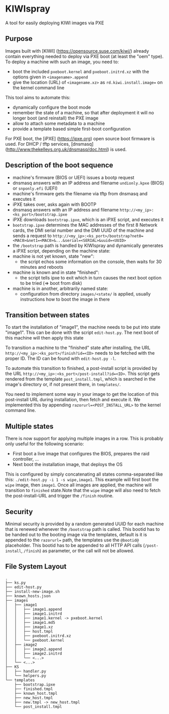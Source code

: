 # KIWIspray

A tool for easily deploying KIWI images via PXE

## Purpose

Images built with [KIWI] (https://opensource.suse.com/kiwi/) already contain everything needed to deploy via PXE boot (at least the "oem" type). To deploy a machine with such an image, you need to:

   * boot the included `pxeboot.kernel` and `pxeboot.initrd.xz` with the options given in `<imagename>.append`
   * give the location (URL) of `<imagename.xz>` as `rd.kiwi.install.image=` on the kernel command line

This tool aims to automate this:

   * dynamically configure the boot mode
   * remember the state of a machine, so that after deployment it will no longer boot (and reinstall) the PXE image
   * allow to attach some metadata to a machine
   * provide a template based simple first-boot configuration

For PXE boot, the [iPXE] (https://ipxe.org) open source boot firmware is used.
For DHCP / tftp services, [dnsmasq] (http://www.thekelleys.org.uk/dnsmasq/doc.html) is used.

## Description of the boot sequence

   * machine's firmware (BIOS or UEFI) issues a bootp request
   * dnsmasq answers with an IP address and filename `undionly.kpxe` (BIOS) or `snponly.efi` (UEFI)
   * machine's firmware gets the filename via tftp from dnsmasq and executes it
   * iPXE takes over, asks again with BOOTP
   * dnsmasq answers with an IP address and filename `http://<my_ip>:<ks_port>/bootstrap.ipxe`
   * iPXE downloads `bootstrap.ipxe`, which is an iPXE script, and executes it
   * `bootstrap.ipxe` determines the MAC addresses of the first 8 Network cards, the DMI serial number and the DMI UUID of the machine and sends a request to `http://<my_ip>:<ks_port>/bootstrap?net0=<MAC0>&net1=<MAC0>&...&serial=<SERIAL>&uuid=<UUID>`
   * the `/bootstrap` path is handled by KIWIspray and dynamically generates a iPXE script, depending on the machine state:
   * machine is not yet known, state "new":
      * the script echos some information on the console, then waits for 30 minutes and reboots
   * machine is known and in state "finished":
      * the script tells ipxe to exit which in turn causes the next boot option to be tried (=> boot from disk)
   * machine is in another, arbitrarily named state:
      * configuration from directory `images/<state/` is applied, usually instructions how to boot the image in there

## Transition between states

To start the installation of "image1", the machine needs to be put into state "image1". This can be done with the script `edit-host.py`. The next boot of this machine will then apply this state

To transition a machine to the "finished" state after installing, the URL `http://<my_ip>:<ks_port>/finish?id=<ID>` needs to be fetched with the proper ID. The ID can be found with `edit-host.py -l`.

To automate this transition to finished, a post-install script is provided by the URL `http://<my_ip>:<ks_port>/post-install?id=<ID>`. This script gets rendered from the template `post_install.tmpl`, which is searched in the image's directory or, if not present there, in `templates/`.

You need to implement some way in your image to get the location of this post-install URL during installation, then fetch and execute it. We implemented this by appending `razorurl=<POST_INSTALL_URL>` to the kernel command line.

## Multiple states

There is now support for applying multiple images in a row. This is probably only useful for the following scenario:

   * First boot a live image that configures the BIOS, prepares the raid controller, ...
   * Next boot the installation image, that deploys the OS

This is configured by simply concatenating all states comma-separated like this: `./edit-host.py -i 1 -s wipe,image1`. This example will first boot the `wipe` image, then `image1`. Once all images are applied, the machine will transition to `finished` state.Note that the `wipe` image will also need to fetch the post-install-URL and trigger the `/finish` routine.

## Security

Minimal security is provided by a random generated UUID for each machine that is renewed whenever the `/bootstrap` path is called. This bootid has to be handed out to the booting image via the templates, default is it is appended to the `razorurl=` path, the templates use the `@bootid@` placeholder. This bootid has to be appended to all HTTP API calls (`/post-install`, `/finish`) as parameter, or the call will not be allowed.

## File System Layout

```
.
├── ks.py
├── edit-host.py
├── install-new-image.sh
├── known_hosts.json
├── images
│   ├── image1
│   │   ├── image1.append
│   │   ├── image1.initrd
│   │   ├── image1.kernel -> pxeboot.kernel
│   │   ├── image1.md5
│   │   ├── image1.xz
│   │   ├── host.tmpl
│   │   ├── pxeboot.initrd.xz
│   │   └── pxeboot.kernel
│   ├── image2
│   │   ├── image2.append
│   │   ├── image2.initrd
│   │   └── <...>
│   └── <...>
├── KS
│   ├── handler.py
│   └── helpers.py
└── templates
    ├── bootstrap.ipxe
    ├── finished.tmpl
    ├── known_host.tmpl
    ├── new_host.tmpl
    ├── new.tmpl -> new_host.tmpl
    └── post_install.tmpl
```
